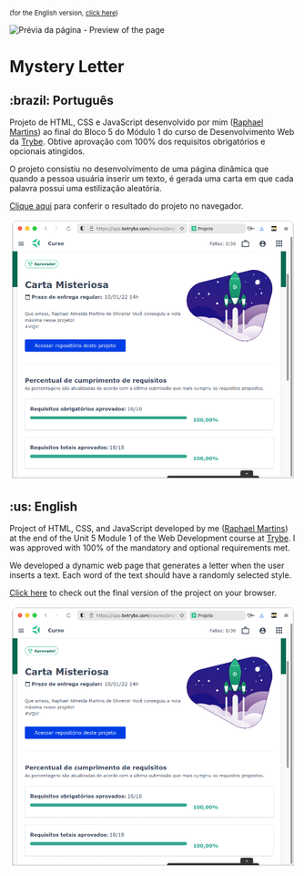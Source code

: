 <small>(for the English version, <a href="#en">click here</a>)</small>

![Prévia da página - Preview of the page](./preview.gif)

# Mystery Letter
<h2>:brazil: Português</h2>
<p id="pt">Projeto de HTML, CSS e JavaScript desenvolvido por mim (<a href="https://www.linkedin.com/in/raphaelameidamartins/" target="_blank" rel="external">Raphael Martins</a>) ao final do Bloco 5 do Módulo 1 do curso de Desenvolvimento Web da <a href="https://www.betrybe.com" targe="_blank" rel="nofollow">Trybe</a>. Obtive aprovação com 100% dos requisitos obrigatórios e opcionais atingidos.</p>
<p>O projeto consistiu no desenvolvimento de uma página dinâmica que quando a pessoa usuária inserir um texto, é gerada uma carta em que cada palavra possui uma estilização aleatória.</p>
<p><a href="https://raphaelalmeidamartins.github.io/project-mystery-letter/" target="_blank">Clique aqui</a> para conferir o resultado do projeto no navegador.</p>

![Minha nota no projeto - My grade of the project](./nota.png)
<br>

<h2 id="en">:us: English</h2>
<p>Project of HTML, CSS, and JavaScript developed by me (<a href="https://www.linkedin.com/in/raphaelameidamartins/" target="_blank" rel="external">Raphael Martins</a>) at the end of the Unit 5 Module 1 of the Web Development course at <a href="https://www.betrybe.com" targe="_blank" rel="nofollow">Trybe</a>. I was approved with 100% of the mandatory and optional requirements met.</p>
<p>We developed a dynamic web page that generates a letter when the user inserts a text. Each word of the text should have a randomly selected style.</p>
<p><a href="https://raphaelalmeidamartins.github.io/project-mystery-letter/" target="_blank">Click here</a> to check out the final version of the project on your browser.</p>

![My grade of the project - Minha nota no projeto](./nota.png)
